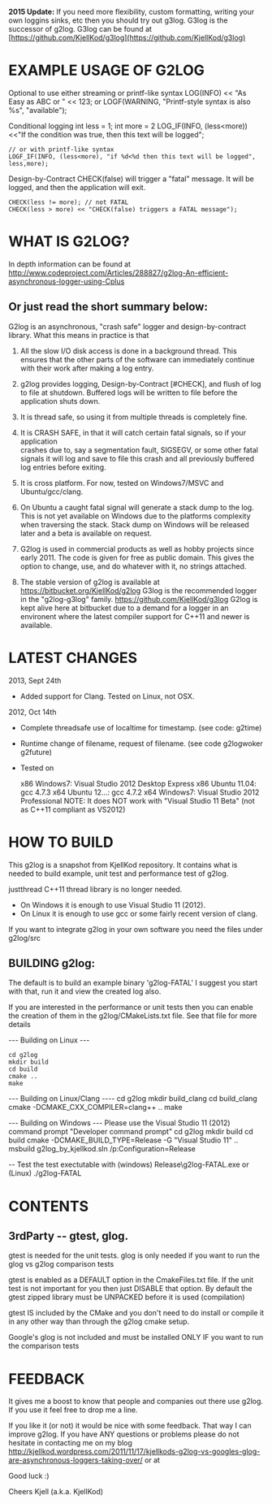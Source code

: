 **2015 Update:**
If you need more flexibility, custom formatting, writing your own loggins sinks, etc then you should try out g3log. 
G3log is the successor of g2log. G3log can be found at [https://github.com/KjellKod/g3log](https://github.com/KjellKod/g3log)

EXAMPLE USAGE OF G2LOG
=======================
Optional to use either streaming or printf-like syntax
    LOG(INFO) << "As Easy as ABC or " << 123;
    or 
    LOGF(WARNING, "Printf-style syntax is also %s", "available");


Conditional logging
    int less = 1; int more = 2
    LOG_IF(INFO, (less<more)) <<"If the condition was true, then this text will be logged";
    
    // or with printf-like syntax
    LOGF_IF(INFO, (less<more), "if %d<%d then this text will be logged", less,more);


Design-by-Contract
CHECK(false) will trigger a "fatal" message. It will be logged, and then the 
application will exit.

    CHECK(less != more); // not FATAL
    CHECK(less > more) << "CHECK(false) triggers a FATAL message");




WHAT IS G2LOG?
====================
In depth information can be found at 
http://www.codeproject.com/Articles/288827/g2log-An-efficient-asynchronous-logger-using-Cplus



Or just read the short summary below:
-------------------------------------

G2log is an asynchronous, "crash safe" logger and design-by-contract library. 
What this means in practice is that 

1. All the slow I/O disk access is done in a background thread. This ensures that the
 other parts of the software can immediately continue with their work after making a
 log entry. 

2. g2log provides logging, Design-by-Contract [#CHECK], and flush of log to file at
 shutdown. Buffered logs will be written to file before the application shuts down.

3. It is thread safe, so using it from multiple threads is completely fine. 

4. It is CRASH SAFE, in that it will catch certain fatal signals, so if your application  
 crashes due to, say a segmentation fault, SIGSEGV,  or some other fatal
 signals it will  log and save to file this crash and all previously buffered log
 entries before exiting.

 
5. It is cross platform. For now, tested on Windows7/MSVC and Ubuntu/gcc/clang. 

6. On Ubuntu a caught fatal signal will generate a stack dump to the log. This is
 not yet available on Windows due to the platforms complexity when traversing the
 stack. Stack dump on Windows will be released later and a beta is available on
 request. 

7. G2log is used in commercial products as well as hobby projects since early 2011.
The code is given for free as public domain. This gives the option to change, use,
 and do whatever with it, no strings attached.

8. The stable version of g2log is available at https://bitbucket.org/KjellKod/g2log
   G3log is the recommended logger in the "g2log-g3log" family. https://github.com/KjellKod/g3log
   G2log is kept alive here at bitbucket due to a demand for a logger in an environent where 
   the latest compiler support for C++11 and newer is available. 





LATEST CHANGES
=====================
2013, Sept 24th
 * Added support for Clang. Tested on Linux, not OSX.

2012, Oct 14th
* Complete threadsafe use of localtime for timestamp. (see code: g2time)
* Runtime change of filename, request of filename. (see code g2logwoker g2future)
* Tested on 

    x86 Windows7: Visual Studio 2012 Desktop Express
    x86 Ubuntu 11.04:  gcc 4.7.3
    x64 Ubuntu 12...: gcc 4.7.2
    x64 Windows7: Visual Studio 2012 Professional
    NOTE: It does NOT work with "Visual Studio 11 Beta" (not as C++11 compliant 
    as VS2012)



HOW TO BUILD
===================
This g2log is a snapshot from KjellKod repository. 
It contains what is needed to build example, unit test and performance test of g2log. 

justthread C++11 thread library is no longer needed. 
* On Windows it is enough to  use Visual Studio 11  (2012). 
* On Linux it is enough to use gcc or some fairly recent version of clang.


If you want to integrate g2log in your own software you need the files under 
g2log/src



BUILDING g2log: 
-----------
The default is to build an example binary 'g2log-FATAL'
I suggest you start with that, run it and view the created log also.

If you are interested in the performance or unit tests then you can 
enable the creation of them in the g2log/CMakeLists.txt file. See that file for 
more details

--- Building on Linux ---

    cd g2log
    mkdir build
    cd build 
    cmake ..
    make

--- Building on Linux/Clang ----
   cd g2log
   mkdir build_clang
   cd build_clang
   cmake -DCMAKE_CXX_COMPILER=clang++ ..
   make


--- Building on Windows ---
Please use the Visual Studio 11 (2012) command prompt "Developer command prompt"
   cd g2log
   mkdir build
  cd build
  cmake -DCMAKE_BUILD_TYPE=Release -G "Visual Studio 11" ..
  msbuild g2log_by_kjellkod.sln /p:Configuration=Release
  
-- Test the test exectutable with 
   (windows) Release\g2log-FATAL.exe 
   or (Linux) ./g2log-FATAL


      
CONTENTS
===========================
3rdParty -- gtest, glog. 
-----------------------
gtest is needed for the unit tests. 
glog is only needed if you want to run the glog vs g2log comparison tests

gtest is enabled as a DEFAULT option in the CmakeFiles.txt file. If the unit test
is not important for you then just DISABLE that option.  By default the gtest zipped
 library must be UNPACKED before it is used (compilation)

gtest IS included by the CMake and you don't need to do install or compile it in
 any other way than through the g2log cmake setup.

Google's glog is not included and must be installed ONLY IF you want to run the comparison tests


FEEDBACK
=========================
It gives me a boost to know that people and companies out there use g2log. If you use it
feel free to drop me a line. 

If you like it (or not) it would be nice with some feedback. That way I can 
improve g2log. If you have  ANY questions or problems please do not hesitate in contacting me on my blog 
http://kjellkod.wordpress.com/2011/11/17/kjellkods-g2log-vs-googles-glog-are-asynchronous-loggers-taking-over/
or at <Hedstrom at KjellKod dot cc>

Good luck :)

Cheers
Kjell (a.k.a. KjellKod)